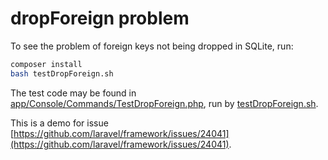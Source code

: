 # dropForeign problem

To see the problem of foreign keys not being dropped in SQLite, run:

```bash
composer install
bash testDropForeign.sh
```

The test code may be found in [app/Console/Commands/TestDropForeign.php](app/Console/Commands/TestDropForeign.php), run by [testDropForeign.sh](testDropForeign.sh).


This is a demo for issue [https://github.com/laravel/framework/issues/24041](https://github.com/laravel/framework/issues/24041).